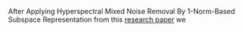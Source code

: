 After Applying Hyperspectral Mixed Noise Removal By 1-Norm-Based Subspace Representation from this [research paper](https://ieeexplore.ieee.org/stamp/stamp.jsp?arnumber=9040508) we 
